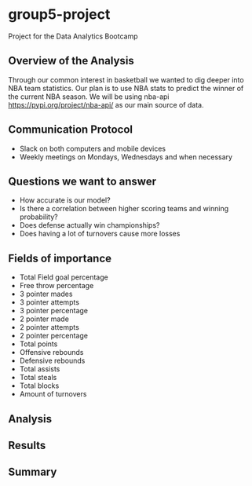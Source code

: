 # group5-project
Project for the Data Analytics Bootcamp

## Overview of the Analysis
Through our common interest in basketball we wanted to dig deeper into NBA team statistics. Our plan is to use NBA stats to predict the winner of the current NBA season. We will be using nba-api https://pypi.org/project/nba-api/ as our main source of data. 

## Communication Protocol
* Slack on both computers and mobile devices
* Weekly meetings on Mondays, Wednesdays and when necessary

## Questions we want to answer
* How accurate is our model?
* Is there a correlation between higher scoring teams and winning probability? 
* Does defense actually win championships?
* Does having a lot of turnovers cause more losses

## Fields of importance
* Total Field goal percentage
* Free throw percentage
* 3 pointer mades
* 3 pointer attempts
* 3 pointer percentage
* 2 pointer made
* 2 pointer attempts
* 2 pointer percentage
* Total points
* Offensive rebounds
* Defensive rebounds
* Total assists
* Total steals
* Total blocks
* Amount of turnovers

## Analysis

## Results

## Summary
